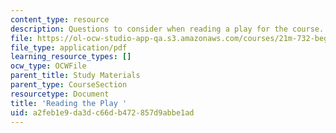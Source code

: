 ```yaml
---
content_type: resource
description: Questions to consider when reading a play for the course.
file: https://ol-ocw-studio-app-qa.s3.amazonaws.com/courses/21m-732-beginning-costume-design-and-construction-fall-2008/a2feb1e9da3dc66db472857d9abbe1ad_play_q.pdf
file_type: application/pdf
learning_resource_types: []
ocw_type: OCWFile
parent_title: Study Materials
parent_type: CourseSection
resourcetype: Document
title: 'Reading the Play '
uid: a2feb1e9-da3d-c66d-b472-857d9abbe1ad
---
```

